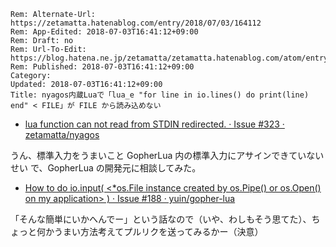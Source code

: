 ```header
Rem: Alternate-Url: https://zetamatta.hatenablog.com/entry/2018/07/03/164112
Rem: App-Edited: 2018-07-03T16:41:12+09:00
Rem: Draft: no
Rem: Url-To-Edit: https://blog.hatena.ne.jp/zetamatta/zetamatta.hatenablog.com/atom/entry/10257846132597685152
Rem: Published: 2018-07-03T16:41:12+09:00
Category:
Updated: 2018-07-03T16:41:12+09:00
Title: nyagos内蔵Luaで「lua_e "for line in io.lines() do print(line) end" < FILE」が FILE から読み込めない
```
* [lua function can not read from STDIN redirected. · Issue #323 · zetamatta/nyagos](https://github.com/zetamatta/nyagos/issues/323)

うん、標準入力をうまいこと GopherLua 内の標準入力にアサインできていないせい
で、GopherLua の開発元に相談してみた。

* [How to do io.input( <*os.File instance created by os.Pipe() or os.Open() on my application> ) · Issue #188 · yuin/gopher-lua](https://github.com/yuin/gopher-lua/issues/188)

「そんな簡単にいかへんでー」という話なので（いや、わしもそう思てた）、ちょっと何かうまい方法考えてプルリクを送ってみるかー（決意）
